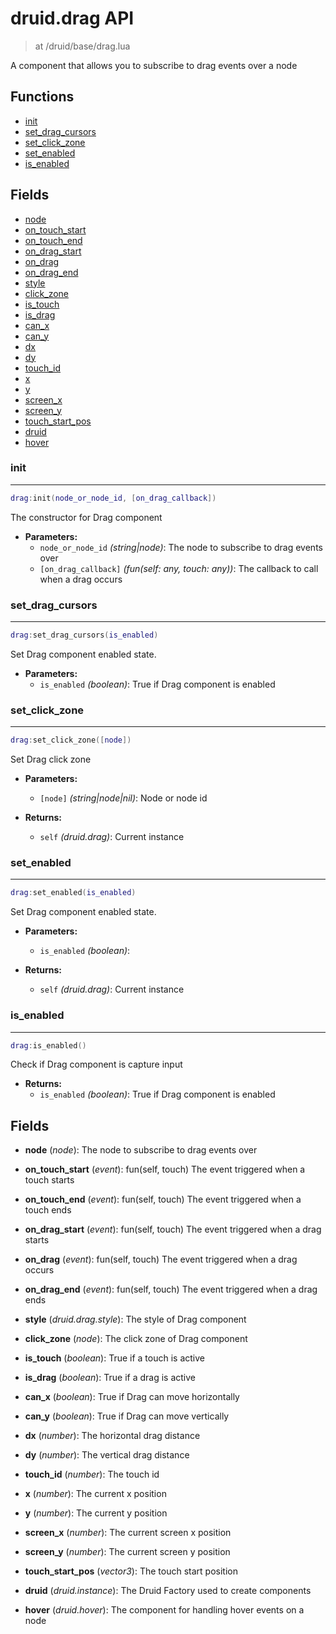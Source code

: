 # druid.drag API

> at /druid/base/drag.lua

A component that allows you to subscribe to drag events over a node


## Functions
- [init](#init)
- [set_drag_cursors](#set_drag_cursors)
- [set_click_zone](#set_click_zone)
- [set_enabled](#set_enabled)
- [is_enabled](#is_enabled)


## Fields
- [node](#node)
- [on_touch_start](#on_touch_start)
- [on_touch_end](#on_touch_end)
- [on_drag_start](#on_drag_start)
- [on_drag](#on_drag)
- [on_drag_end](#on_drag_end)
- [style](#style)
- [click_zone](#click_zone)
- [is_touch](#is_touch)
- [is_drag](#is_drag)
- [can_x](#can_x)
- [can_y](#can_y)
- [dx](#dx)
- [dy](#dy)
- [touch_id](#touch_id)
- [x](#x)
- [y](#y)
- [screen_x](#screen_x)
- [screen_y](#screen_y)
- [touch_start_pos](#touch_start_pos)
- [druid](#druid)
- [hover](#hover)



### init

---
```lua
drag:init(node_or_node_id, [on_drag_callback])
```

The constructor for Drag component

- **Parameters:**
	- `node_or_node_id` *(string|node)*: The node to subscribe to drag events over
	- `[on_drag_callback]` *(fun(self: any, touch: any))*: The callback to call when a drag occurs

### set_drag_cursors

---
```lua
drag:set_drag_cursors(is_enabled)
```

Set Drag component enabled state.

- **Parameters:**
	- `is_enabled` *(boolean)*: True if Drag component is enabled

### set_click_zone

---
```lua
drag:set_click_zone([node])
```

Set Drag click zone

- **Parameters:**
	- `[node]` *(string|node|nil)*: Node or node id

- **Returns:**
	- `self` *(druid.drag)*: Current instance

### set_enabled

---
```lua
drag:set_enabled(is_enabled)
```

Set Drag component enabled state.

- **Parameters:**
	- `is_enabled` *(boolean)*:

- **Returns:**
	- `self` *(druid.drag)*: Current instance

### is_enabled

---
```lua
drag:is_enabled()
```

Check if Drag component is capture input

- **Returns:**
	- `is_enabled` *(boolean)*: True if Drag component is enabled


## Fields
<a name="node"></a>
- **node** (_node_): The node to subscribe to drag events over

<a name="on_touch_start"></a>
- **on_touch_start** (_event_): fun(self, touch) The event triggered when a touch starts

<a name="on_touch_end"></a>
- **on_touch_end** (_event_): fun(self, touch) The event triggered when a touch ends

<a name="on_drag_start"></a>
- **on_drag_start** (_event_): fun(self, touch) The event triggered when a drag starts

<a name="on_drag"></a>
- **on_drag** (_event_): fun(self, touch) The event triggered when a drag occurs

<a name="on_drag_end"></a>
- **on_drag_end** (_event_): fun(self, touch) The event triggered when a drag ends

<a name="style"></a>
- **style** (_druid.drag.style_): The style of Drag component

<a name="click_zone"></a>
- **click_zone** (_node_): The click zone of Drag component

<a name="is_touch"></a>
- **is_touch** (_boolean_): True if a touch is active

<a name="is_drag"></a>
- **is_drag** (_boolean_): True if a drag is active

<a name="can_x"></a>
- **can_x** (_boolean_): True if Drag can move horizontally

<a name="can_y"></a>
- **can_y** (_boolean_): True if Drag can move vertically

<a name="dx"></a>
- **dx** (_number_): The horizontal drag distance

<a name="dy"></a>
- **dy** (_number_): The vertical drag distance

<a name="touch_id"></a>
- **touch_id** (_number_): The touch id

<a name="x"></a>
- **x** (_number_): The current x position

<a name="y"></a>
- **y** (_number_): The current y position

<a name="screen_x"></a>
- **screen_x** (_number_): The current screen x position

<a name="screen_y"></a>
- **screen_y** (_number_): The current screen y position

<a name="touch_start_pos"></a>
- **touch_start_pos** (_vector3_): The touch start position

<a name="druid"></a>
- **druid** (_druid.instance_): The Druid Factory used to create components

<a name="hover"></a>
- **hover** (_druid.hover_): The component for handling hover events on a node

